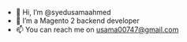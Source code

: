 - 👋 Hi, I’m @syedusamaahmed
- 👀 I’m a Magento 2 backend developer
- 📫 You can reach me on usama00747@gmail.com
